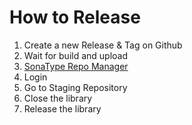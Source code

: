 # How to Release

1. Create a new Release & Tag on Github
2. Wait for build and upload
3. [SonaType Repo Manager](https://s01.oss.sonatype.org/)
4. Login
5. Go to Staging Repository
6. Close the library
7. Release the library